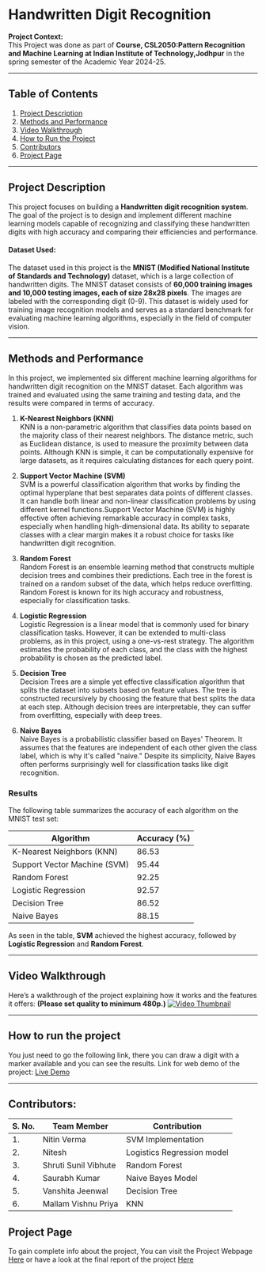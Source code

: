 # Handwritten Digit Recognition

**Project Context:**  
This Project was done as part of **Course, CSL2050:Pattern Recognition and Machine Learning at Indian Institute of Technology,Jodhpur** in the spring semester of the Academic Year 2024-25. 

---

## Table of Contents

1. [Project Description](#project-description)
2. [Methods and Performance](#methods-and-performance)
3. [Video Walkthrough](#video-walkthrough)
4. [How to Run the Project](#how-to-run-the-project)
5. [Contributors](#contributors)
6. [Project Page](#project-page)

---

## Project Description

This project focuses on building a **Handwritten digit recognition system**. The goal of the project is to design and implement different machine learning models capable of recognizing and classifying these handwritten digits with high accuracy and comparing their efficiencies and performance.
#### Dataset Used:
The dataset used in this project is the **MNIST (Modified National Institute of Standards and Technology)** dataset, which is a large collection of handwritten digits. The MNIST dataset consists of **60,000 training images and 10,000 testing images, each of size 28x28 pixels**. The images are labeled with the corresponding digit (0-9). This dataset is widely used for training image recognition models and serves as a standard benchmark for evaluating machine learning algorithms, especially in the field of computer vision.

---

## Methods and Performance

In this project, we implemented six different machine learning algorithms for handwritten digit recognition on the MNIST dataset. Each algorithm was trained and evaluated using the same training and testing data, and the results were compared in terms of accuracy.

1. **K-Nearest Neighbors (KNN)**  
   KNN is a non-parametric algorithm that classifies data points based on the majority class of their nearest neighbors. The distance metric, such as Euclidean distance, is used to measure the proximity between data points. Although KNN is simple, it can be computationally expensive for large datasets, as it requires calculating distances for each query point.

2. **Support Vector Machine (SVM)**  
   SVM is a powerful classification algorithm that works by finding the optimal hyperplane that best separates data points of different classes. It can handle both linear and non-linear classification problems by using different kernel functions.Support Vector Machine (SVM) is highly effective often achieving remarkable accuracy in complex tasks, especially when handling high-dimensional data. Its ability to separate classes with a clear margin makes it a robust choice for tasks like handwritten digit recognition.

3. **Random Forest**  
   Random Forest is an ensemble learning method that constructs multiple decision trees and combines their predictions. Each tree in the forest is trained on a random subset of the data, which helps reduce overfitting. Random Forest is known for its high accuracy and robustness, especially for classification tasks.

4. **Logistic Regression**  
   Logistic Regression is a linear model that is commonly used for binary classification tasks. However, it can be extended to multi-class problems, as in this project, using a one-vs-rest strategy. The algorithm estimates the probability of each class, and the class with the highest probability is chosen as the predicted label.

5. **Decision Tree**  
   Decision Trees are a simple yet effective classification algorithm that splits the dataset into subsets based on feature values. The tree is constructed recursively by choosing the feature that best splits the data at each step. Although decision trees are interpretable, they can suffer from overfitting, especially with deep trees.

6. **Naive Bayes**  
   Naive Bayes is a probabilistic classifier based on Bayes' Theorem. It assumes that the features are independent of each other given the class label, which is why it's called "naive." Despite its simplicity, Naive Bayes often performs surprisingly well for classification tasks like digit recognition.

### Results

The following table summarizes the accuracy of each algorithm on the MNIST test set:

| Algorithm                | Accuracy (%) |
|--------------------------|--------------|
| K-Nearest Neighbors (KNN) | 86.53         |
| Support Vector Machine (SVM) | 95.44       |
| Random Forest            | 92.25       |
| Logistic Regression      | 92.57        |
| Decision Tree            | 86.52         |
| Naive Bayes              | 88.15         |

As seen in the table, **SVM** achieved the highest accuracy, followed by **Logistic Regression** and **Random Forest**. 




---

## Video Walkthrough

Here’s a walkthrough of the project explaining how it works and the features it offers:
**(Please set quality to minimum 480p.)**
[![Video Thumbnail](https://img.youtube.com/vi/GoP_YK_526g/0.jpg)](https://www.youtube.com/watch?v=GoP_YK_526g)


---
## How to run the project
You just need to go the following link, there you can draw a digit with a marker available and you can see the results.
Link for web demo of the project:
[Live Demo]()

---
## Contributors:
|S. No.|Team Member | Contribution| 
|--|--|--|
|1.| Nitin Verma| SVM Implementation | 
|2.|Nitesh |Logistics Regression model| 
|3.| Shruti Sunil Vibhute| Random Forest| 
|4.|Saurabh Kumar |Naive Bayes Model| 
|5.|Vanshita Jeenwal| Decision Tree| 
|6.|Mallam Vishnu Priya|KNN |

## Project Page
To gain complete info about the project, You can visit the Project Webpage [Here](https://nitesh0409.github.io/prml_project_page/) or have a look at the final report of the project [Here](https://drive.google.com/file/d/1WzB1VxCSLcLyC7XfWgc-tA-_h54ddrs3/view?usp=sharing)

